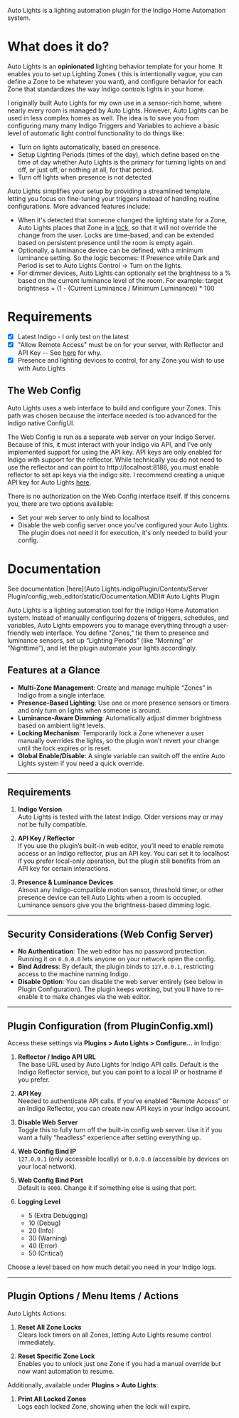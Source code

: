 Auto Lights is a lighting automation plugin for the Indigo Home Automation system.

# What does it do?

Auto Lights is an **opinionated** lighting behavior template for your home. It enables you to set up Lighting Zones (
this is intentionally vague, you can define a Zone to be whatever you want), and configure behavior for each Zone that
standardizes the way Indigo controls lights in your home.

I originally built Auto Lights for my own use in a sensor-rich home, where nearly every room is managed by Auto Lights.
However, Auto Lights can be used in less complex homes as well. The idea is to save you from configuring many many
Indigo Triggers and Variables to achieve a basic level of automatic light control functionality to do things like:

* Turn on lights automatically, based on presence.
* Setup Lighting Periods (times of the day), which define based on the time of day whether Auto Lights is the primary
  for turning lights on and off, or just off, or nothing at all, for that period.
* Turn off lights when presence is not detected

Auto Lights simplifies your setup by providing a streamlined template, letting you focus on fine-tuning your triggers
instead of handling routine configurations. More advanced features include:

* When it's detected that someone changed the lighting state for a Zone, Auto Lights places that Zone in
  a [lock](#locks), so that it will not override the change from the user. Locks are time-based, and can be extended
  based on persistent presence until the room is empty again.
* Optionally, a luminance device can be defined, with a minimum luminance setting. So the logic becomes: If Presence
  while Dark and Period is set to Auto Lights Control -> Turn on the lights.
* For dimmer devices, Auto Lights can optionally set the brightness to a % based on the current luminance level of the
  room. For example: target brightness = (1 - (Current Luminance / Minimum Luminance)) * 100

# Requirements

- [x] Latest Indigo - I only test on the latest
- [x] "Allow Remote Access" must be on for your server, with Reflector and API Key -- See [here](#the-web-config) for
  why.
- [x] Presence and lighting devices to control, for any Zone you wish to use with Auto Lights

## The Web Config

Auto Lights uses a web interface to build and configure your Zones. This path was chosen because the interface needed is
too advanced for the Indigo native ConfigUI.

The Web Config is run as a separate web server on your Indigo Server. Because of this, it must interact with your Indigo
via API, and I've only implemented support for using the API key. API keys are only enabled for Indigo with support for
the reflector. While technically you do not need to use the reflector and can point to http://localhost:8186, you must
enable reflector to set api keys via the indigo site. I recommend creating a unique API key for Auto
Lights [here](https://www.indigodomo.com/account/authorizations).

There is no authorization on the Web Config interface itself. If this concerns you, there are two options available:

* Set your web server to only bind to localhost
* Disable the web config server once you've configured your Auto Lights. The plugin does not need it for execution, it's
  only needed to build your config.

# Documentation

See documentation [here](Auto Lights.indigoPlugin/Contents/Server Plugin/config_web_editor/static/Documentation.MD)#
Auto Lights Plugin

Auto Lights is a lighting automation tool for the Indigo Home Automation system. Instead of manually configuring dozens
of triggers, schedules, and variables, Auto Lights empowers you to manage everything through a user-friendly web
interface. You define “Zones,” tie them to presence and luminance sensors, set up “Lighting Periods” (like “Morning” or
“Nighttime”), and let the plugin automate your lights accordingly.

## Features at a Glance

- **Multi-Zone Management**: Create and manage multiple “Zones” in Indigo from a single interface.
- **Presence-Based Lighting**: Use one or more presence sensors or timers and only turn on lights when someone is
  around.
- **Luminance-Aware Dimming**: Automatically adjust dimmer brightness based on ambient light levels.
- **Locking Mechanism**: Temporarily lock a Zone whenever a user manually overrides the lights, so the plugin won’t
  revert your change until the lock expires or is reset.
- **Global Enable/Disable**: A single variable can switch off the entire Auto Lights system if you need a quick
  override.

---

## Requirements

1. **Indigo Version**  
   Auto Lights is tested with the latest Indigo. Older versions may or may not be fully compatible.

2. **API Key / Reflector**  
   If you use the plugin’s built-in web editor, you’ll need to enable remote access or an Indigo reflector, plus an API
   key. You can set it to localhost if you prefer local-only operation, but the plugin still benefits from an API key
   for certain interactions.

3. **Presence & Luminance Devices**  
   Almost any Indigo-compatible motion sensor, threshold timer, or other presence device can tell Auto Lights when a
   room is occupied. Luminance sensors give you the brightness-based dimming logic.

---

## Security Considerations (Web Config Server)

- **No Authentication**: The web editor has no password protection. Running it on `0.0.0.0` lets anyone on your network
  open the config.
- **Bind Address**: By default, the plugin binds to `127.0.0.1`, restricting access to the machine running Indigo.
- **Disable Option**: You can disable the web server entirely (see below in Plugin Configuration). The plugin keeps
  working, but you’ll have to re-enable it to make changes via the web editor.

---

## Plugin Configuration (from PluginConfig.xml)

Access these settings via **Plugins > Auto Lights > Configure…** in Indigo:

1. **Reflector / Indigo API URL**  
   The base URL used by Auto Lights for Indigo API calls. Default is the Indigo Reflector service, but you can point to
   a local IP or hostname if you prefer.

2. **API Key**  
   Needed to authenticate API calls. If you’ve enabled “Remote Access” or an Indigo Reflector, you can create new API
   keys in your Indigo account.

3. **Disable Web Server**  
   Toggle this to fully turn off the built-in config web server. Use it if you want a fully “headless” experience after
   setting everything up.

4. **Web Config Bind IP**  
   `127.0.0.1` (only accessible locally) or `0.0.0.0` (accessible by devices on your local network).

5. **Web Config Bind Port**  
   Default is `9000`. Change it if something else is using that port.

6. **Logging Level**
    - 5 (Extra Debugging)
    - 10 (Debug)
    - 20 (Info)
    - 30 (Warning)
    - 40 (Error)
    - 50 (Critical)

Choose a level based on how much detail you need in your Indigo logs.

---

## Plugin Options / Menu Items / Actions

Auto Lights Actions:

1. **Reset All Zone Locks**  
   Clears lock timers on all Zones, letting Auto Lights resume control immediately.

2. **Reset Specific Zone Lock**  
   Enables you to unlock just one Zone if you had a manual override but now want automation to resume.

Additionally, available under **Plugins > Auto Lights**:

1. **Print All Locked Zones**  
   Logs each locked Zone, showing when the lock will expire.

```
